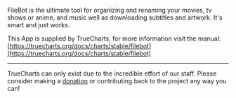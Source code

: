 FileBot is the ultimate tool for organizing and renaming your movies, tv shows or anime, and music well as downloading subtitles and artwork. It's smart and just works.

This App is supplied by TrueCharts, for more information visit the manual: [https://truecharts.org/docs/charts/stable/filebot](https://truecharts.org/docs/charts/stable/filebot)

---

TrueCharts can only exist due to the incredible effort of our staff.
Please consider making a [donation](https://truecharts.org/docs/about/sponsor) or contributing back to the project any way you can!

